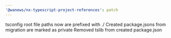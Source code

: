 ```yaml
---
'@wanews/nx-typescript-project-references': patch
---
```


tsconfig root file paths now are prefixed with ./
Created package.jsons from migration are marked as private
Removed tslib from created package.json
